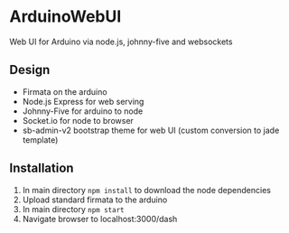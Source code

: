 ArduinoWebUI
============

Web UI for Arduino via node.js, johnny-five and websockets

## Design

* Firmata on the arduino
* Node.js Express for web serving
* Johnny-Five for arduino to node
* Socket.io for node to browser
* sb-admin-v2 bootstrap theme for web UI (custom conversion to jade template)

## Installation

1. In main directory `npm install` to download the node dependencies
2. Upload standard firmata to the arduino
3. In main directory `npm start`
4. Navigate browser to localhost:3000/dash
